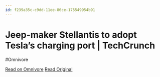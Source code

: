 ```yaml
---
id: f239a35c-c9dd-11ee-86ce-175549954b91
---
```


# Jeep-maker Stellantis to adopt Tesla’s charging port | TechCrunch
#Omnivore

[Read on Omnivore](https://omnivore.app/me/jeep-maker-stellantis-to-adopt-tesla-s-charging-port-tech-crunch-18d9ed1ae89)
[Read Original](https://techcrunch.com/2024/02/12/stellantis-tesla-nacs-standard-jeep-evs/)

